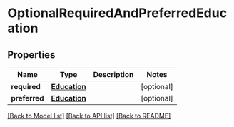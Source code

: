 # OptionalRequiredAndPreferredEducation


## Properties
Name | Type | Description | Notes
------------ | ------------- | ------------- | -------------
**required** | [**Education**](Education.md) |  | [optional] 
**preferred** | [**Education**](Education.md) |  | [optional] 

[[Back to Model list]](../README.md#documentation-for-models) [[Back to API list]](../README.md#documentation-for-api-endpoints) [[Back to README]](../README.md)


